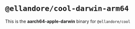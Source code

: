 # `@ellandore/cool-darwin-arm64`

This is the **aarch64-apple-darwin** binary for `@ellandore/cool`
